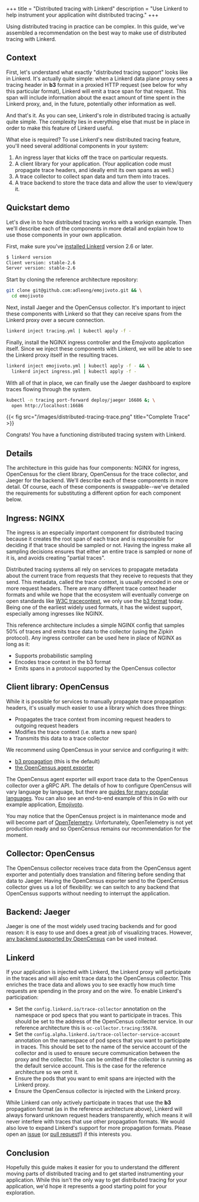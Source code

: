 +++
title = "Distributed tracing with Linkerd"
description = "Use Linkerd to help instrument your application wiht distributed tracing."
+++

Using distributed tracing in practice can be complex. In this guide, we've
assembled a recommendation on the best way to make use of distributed tracing
with Linkerd.

## Context

First, let's understand what exactly "distributed tracing support" looks like
in Linkerd. It's actually quite simple: when a Linkerd data plane proxy sees a
tracing header in **b3** format in a proxied HTTP request (see below for why
this particular format), Linkerd will emit a trace span for that request. This
span will include information about the exact amount of time spent in the
Linkerd proxy, and, in the future, potentially other information as well.

And that's it. As you can see, Linkerd's role in distributed tracing is
actually quite simple. The complexity lies in everything else that must be in
place in order to make this feature of Linkerd useful.

What else is required? To use Linkerd's new distributed tracing feature, you'll
need several additional components in your system:

1. An ingress layer that kicks off the trace on particular requests.
1. A client library for your application. (Your application code must propagate
  trace headers, and ideally emit its own spans as well.)
1. A trace collector to collect span data and turn them into traces.
1. A trace backend to store the trace data and allow the user to view/query it.

## Quickstart demo

Let's dive in to how distributed tracing works with a workign example. Then
we'll describe each of the components in more detail and explain how to use
those components in your own application.

First, make sure you've [installed Linkerd](/2/tasks/install/) version 2.6 or
later.

```bash
$ linkerd version
Client version: stable-2.6
Server version: stable-2.6
```

Start by cloning the reference architecture repository:

```bash
git clone git@github.com:adleong/emojivoto.git && \
  cd emojivoto
```

Next, install Jaeger and the OpenCensus collector. It's important to inject
these components with Linkerd so that they can receive spans from the Linkerd
proxy over a secure connection.

```bash
linkerd inject tracing.yml | kubectl apply -f -
```

Finally, install the NGINX ingress controller and the Emojivoto application
itself. Since we inject these components with Linkerd, we will be able to see
the Linkerd proxy itself in the resulting traces.

```bash
linkerd inject emojivoto.yml | kubectl apply -f - && \
  linkerd inject ingress.yml | kubectl apply -f -
```

With all of that in place, we can finally use the Jaeger dashboard to explore
traces flowing through the system.

```bash
kubectl -n tracing port-forward deploy/jaeger 16686 &; \
  open http://localhost:16686
```

{{< fig src="/images/distributed-tracing-trace.png" title="Complete Trace" >}}

Congrats! You have a functioning distributed tracing system with Linkerd.

## Details

The architecture in this guide has four components: NGINX for ingress,
OpenCensus for the client library, OpenCensus for the trace collector, and
Jaeger for the backend. We'll describe each of these components in more detail.
Of course, each of these components is swappable--we've detailed the
requirements for substituting a different option for each component below.

## Ingress: NGINX

The ingress is an especially important component for distributed tracing because
it creates the root span of each trace and is responsible for deciding if that
trace should be sampled or not. Having the ingress make all sampling decisions
ensures that either an entire trace is sampled or none of it is, and avoids
creating "partial traces".

Distributed tracing systems all rely on services to propagate metadata about the
current trace from requests that they receive to requests that they send. This
metadata, called the trace context, is usually encoded in one or more request
headers. There are many different trace context header formats and while we hope
that the ecosystem will eventually converge on open standards like [W3C
tracecontext](https://www.w3.org/TR/trace-context/), we only use the [b3
format](https://github.com/openzipkin/b3-propagation) today. Being one of the
earliest widely used formats, it has the widest support, especially among
ingresses like NGINX.

This reference architecture includes a simple NGINX config that samples 50% of
traces and emits trace data to the collector (using the Zipkin protocol). Any
ingress controller can be used here in place of NGINX as long as it:

- Supports probabilistic sampling
- Encodes trace context in the b3 format
- Emits spans in a protocol supported by the OpenCensus collector

## Client library: OpenCensus

While it is possible for services to manually propagate trace propagation
headers, it's usually much easier to use a library which does three things:

- Propagates the trace context from incoming request headers to outgoing
  request headers
- Modifies the trace context (i.e. starts a new span)
- Transmits this data to a trace collector

We recommend using OpenCensus in your service and configuring it with:

- [b3 propagation](https://github.com/openzipkin/b3-propagation) (this is the default)
- [the OpenCensus agent
  exporter](https://opencensus.io/exporters/supported-exporters/go/ocagent/)

The OpenCensus agent exporter will export trace data to the OpenCensus collector
over a gRPC API. The details of how to configure OpenCensus will vary language
by language, but there are [guides for many popular
languages](https://opencensus.io/quickstart/). You can also see an end-to-end
example of this in Go with our example application,
[Emojivoto](https://github.com/adleong/emojivoto).

You may notice that the OpenCensus project is in maintenance mode and will
become part of [OpenTelemetry](https://opentelemetry.io/). Unfortunately,
OpenTelemetry is not yet production ready and so OpenCensus remains our
recommendation for the moment.

## Collector: OpenCensus

The OpenCensus collector receives trace data from the OpenCensus agent exporter
and potentially does translation and filtering before sending that data to
Jaeger. Having the OpenCensus exporter send to the OpenCensus collector gives us
a lot of flexibility: we can switch to any backend that OpenCensus supports
without needing to interrupt the application.

## Backend: Jaeger

Jaeger is one of the most widely used tracing backends and for good reason: it
is easy to use and does a great job of visualizing traces. However, [any
backend supported by OpenCensus](https://opencensus.io/service/exporters/) can
be used instead.

## Linkerd

If your application is injected with Linkerd, the Linkerd proxy will
participate in the traces and will also emit trace data to the OpenCensus
collector. This enriches the trace data and allows you to see exactly how much
time requests are spending in the proxy and on the wire. To enable Linkerd's
participation:

- Set the `config.linkerd.io/trace-collector` annotation on the namespace or pod
 specs that you want to participate in traces. This should be set to the
 address of the OpenCensus collector service. In our reference architecture
 this is `oc-collector.tracing:55678`.
- Set the `config.alpha.linkerd.io/trace-collector-service-account` annotation
 on the namespace of pod specs that you want to participate in traces. This
 should be set to the name of the service account of the collector and is used
 to ensure secure communication between the proxy and the collector. This can
 be omitted if the collector is running as the default service account. This is
 the case for the reference architecture so we omit it.
- Ensure the pods that you want to emit spans are injected with the Linkerd
 proxy.
- Ensure the OpenCensus collector is injected with the Linkerd proxy.

While Linkerd can only actively participate in traces that use the **b3**
propagation format (as in the reference architecture above), Linkerd will
always forward unknown request headers transparently, which means it will never
interfere with traces that use other propagation formats. We would also love to
expand Linkerd's support for more propagation formats. Please open an
[issue](https://github.com/linkerd/linkerd2/issues) (or [pull
request](https://github.com/linkerd/linkerd2/pulls)!) if this interests you.

## Conclusion

Hopefully this guide makes it easier for you to understand the different moving
parts of distributed tracing and to get started instrumenting your application.
While this isn't the only way to get distributed tracing for your application,
we'd hope it represents a good starting point for your exploration.
